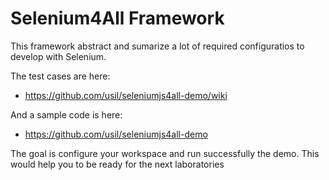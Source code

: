 # Selenium4All Framework

This framework abstract and sumarize a lot of required configuratios to develop with Selenium.

The test cases are here:

- https://github.com/usil/seleniumjs4all-demo/wiki

And a sample code is here:

- https://github.com/usil/seleniumjs4all-demo


The goal is configure your workspace and run successfully the demo. This would help you to be ready for the next laboratories